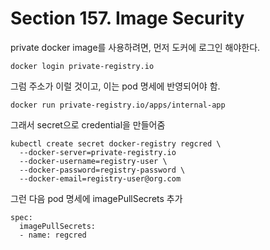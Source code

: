 # Section 157. Image Security

private docker image를 사용하려면, 먼저 도커에 로그인 해야한다.

```shell
docker login private-registry.io
```

그럼 주소가 이럴 것이고, 이는 pod 명세에 반영되어야 함.

```shell
docker run private-registry.io/apps/internal-app
```

그래서 secret으로 credential을 만들어줌

```shell
kubectl create secret docker-registry regcred \
  --docker-server=private-registry.io
  --docker-username=registry-user \
  --docker-password=registry-password \
  --docker-email=registry-user@org.com
```

그런 다음 pod 명세에 imagePullSecrets 추가

```shell
spec:
  imagePullSecrets:
  - name: regcred
```
